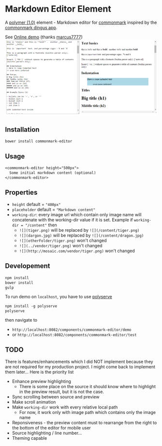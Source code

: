 # Markdown Editor Element

A [polymer (1.0)](https://www.polymer-project.org/1.0/) element - Markdown editor for [commonmark](http://commonmark.org/) inspired by the [commonmark dingus app](http://spec.commonmark.org/dingus). 

See [Online demo](http://open-elements.org/bower_components/commonmark-editor/demo/index.html) (thanks [marcus7777](https://github.com/marcus7777/open-elements.org))
![screenshoot](/demo/screenshoot.png)

## Installation

	bower install commonmark-editor

## Usage

    <commonmark-editor height="500px">
      Some initial markdown content (optional)
    </commonmark-editor>

## Properties
	 
* `height` default = `"400px"` 
* `placeholder` default = `"Markdown content"`
* `working-dir`: every image url which contain only image name will concatenate with the working-dir value if it is set. Example if `working-dir = "/content"` then
	*  `![](tiger.png)` will be replaced by `![](/content/tiger.png)`
	*  `![](dargon.jpg)` will be replaced by `![](/content/dragon.jpg)`
	*  `![](otherFolder/tiger.png)` won't changed
	*  `![](../vendor/tiger.png)` won't changed
	*  `![](http://mosaic.com/vendor/tiger.png)` won't changed
	
## Developement

	npm install
	bower install
	gulp

To run demo on `localhost`, you have to use [polyserve](https://github.com/PolymerLabs/polyserve)
  	
	npm install -g polyserve
	polyserve
  	
then navigate to 
* `http://localhost:8082/components/commonmark-editor/demo`
* or `http://localhost:8082/components/commonmark-editor/test`
	
## TODO
	 
There is features/enhancements which I did NOT implement because they are not required for my production project. I might come back to implement them later... Here is the priority list
 
* Enhance preview highlighting
	* There is some place on the source it should know where to highlight in the preview result, but it is not the case.
* Sync scrolling between source and preview
* Make scroll animation
* Make `working-dir` work with every relative local path
  * For now, it work only with image path which contains only the image name
* Reponsiveness - the preview content must to rearrange from the right to the bottom of the editor for mobile user
* Source highlighting / line number...
* Theming capable
